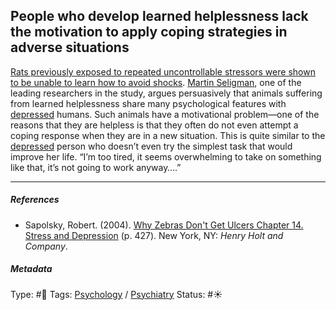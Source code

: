 ## People who develop learned helplessness lack the motivation to apply coping strategies in adverse situations

[Rats previously exposed to repeated uncontrollable stressors were shown to be unable to learn how to avoid shocks](Rats%20previously%20exposed%20to%20repeated%20uncontrollable%20stressors%20were%20shown%20to%20be%20unable%20to%20learn%20how%20to%20avoid%20shocks.md). [Martin Seligman](), one of the leading researchers in the study, argues persuasively that animals suffering from learned helplessness share many psychological features with [depressed](Depression.md) humans. Such animals have a motivational problem—one of the reasons that they are helpless is that they often do not even attempt a coping response when they are in a new situation. This is quite similar to the [depressed](Depression.md) person who doesn’t even try the simplest task that would improve her life. “I’m too tired, it seems overwhelming to take on something like that, it’s not going to work anyway….”

---

##### References

* Sapolsky, Robert. (2004). [Why Zebras Don't Get Ulcers Chapter 14. Stress and Depression](Why%20Zebras%20Don't%20Get%20Ulcers%20Chapter%2014.%20Stress%20and%20Depression.md) (p. 427). New York, NY: *Henry Holt and Company*.

##### Metadata

Type: #🔴 
Tags: [Psychology](Psychology.md) / [Psychiatry](Psychiatry.md) 
Status: #☀️ 
